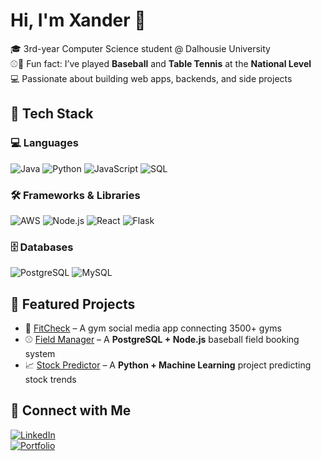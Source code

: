 # Hi, I'm Xander 👋  

🎓 3rd-year Computer Science student @ Dalhousie University  
⚾🏓 Fun fact: I’ve played **Baseball** and **Table Tennis** at the **National Level**  
💻 Passionate about building web apps, backends, and side projects  


## 🚀 Tech Stack

### 💻 Languages
![Java](https://img.shields.io/badge/Java-ED8B00?style=for-the-badge&logo=openjdk&logoColor=white)
![Python](https://img.shields.io/badge/Python-3776AB?style=for-the-badge&logo=python&logoColor=white)
![JavaScript](https://img.shields.io/badge/JavaScript-F7DF1E?style=for-the-badge&logo=javascript&logoColor=black)
![SQL](https://img.shields.io/badge/SQL-003B57?style=for-the-badge&logo=postgresql&logoColor=white)


### 🛠️ Frameworks & Libraries
![AWS](https://img.shields.io/badge/AWS-232F3E?style=for-the-badge&logo=amazonaws&logoColor=white)
![Node.js](https://img.shields.io/badge/Node.js-339933?style=for-the-badge&logo=node.js&logoColor=white)
![React](https://img.shields.io/badge/React-61DAFB?style=for-the-badge&logo=react&logoColor=black)
![Flask](https://img.shields.io/badge/Flask-000000?style=for-the-badge&logo=flask&logoColor=white)


### 🗄️ Databases
![PostgreSQL](https://img.shields.io/badge/PostgreSQL-4169E1?style=for-the-badge&logo=postgresql&logoColor=white)
![MySQL](https://img.shields.io/badge/MySQL-4479A1?style=for-the-badge&logo=mysql&logoColor=white)


## 🌟 Featured Projects
- 💪 [FitCheck](https://fitcheck.fitness) – A gym social media app connecting 3500+ gyms  
- ⚾ [Field Manager](https://github.com/Xan1237/FeildManager) – A **PostgreSQL + Node.js** baseball field booking system
- 📈 [Stock Predictor](https://github.com/Xan1237/StockPredictor) – A **Python + Machine Learning** project predicting stock trends  


## 🤝 Connect with Me
[![LinkedIn](https://img.shields.io/badge/LinkedIn-0A66C2?style=for-the-badge&logo=linkedin&logoColor=white)](https://linkedin.com/in/xander-brown-dev)  
[![Portfolio](https://img.shields.io/badge/Portfolio-FF7139?style=for-the-badge&logo=firefox-browser&logoColor=white)](https://my-app-2g6c.onrender.com)  
